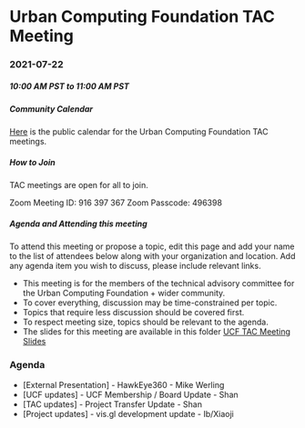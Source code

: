 # Urban Computing Foundation TAC Meeting

### 2021-07-22
##### 10:00 AM PST to 11:00 AM PST


##### Community Calendar
[Here](https://calendar.google.com/calendar/embed?src=u14oiv0c9rh7nv93jke7ehgr68%40group.calendar.google.com&ctz=America%2FChicago) is the public calendar for the Urban Computing Foundation TAC meetings.

##### How to Join
TAC meetings are open for all to join.

Zoom Meeting ID: 916 397 367
Zoom Passcode: 496398

##### Agenda and Attending this meeting

To attend this meeting or propose a topic, edit this page and add your name to the list of attendees below along with your organization and location. Add any agenda item you wish to discuss, please include relevant links.

* This meeting is for the members of the technical advisory committee for the Urban Computing Foundation + wider community.
* To cover everything, discussion may be time-constrained per topic.
* Topics that require less discussion should be covered first.
* To respect meeting size, topics should be relevant to the agenda.
* The slides for this meeting are available in this folder [UCF TAC Meeting Slides](https://drive.google.com/drive/u/0/folders/1l3xVCJgrSO2aHwCEfQRfPYLVsgqvJkSY)

### Agenda
* [External Presentation] - HawkEye360 - Mike Werling
* [UCF updates] - UCF Membership / Board Update - Shan
* [TAC updates] - Project Transfer Update - Shan
* [Project updates] - vis.gl development update - Ib/Xiaoji


